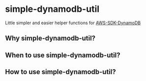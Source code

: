 # simple-dynamodb-util
Little simpler and easier helper functions for [AWS-SDK-DynamoDB](https://docs.aws.amazon.com/AWSJavaScriptSDK/latest/AWS/DynamoDB.html)
## Why simple-dynamodb-util?
## When to use simple-dynamodb-util?
## How to use simple-dynamodb-util?
